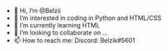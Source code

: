- 👋 Hi, I’m @Belzii
- 👀 I’m interested in coding in Python and HTML/CSS
- 🌱 I’m currently learning HTML
- 💞️ I’m looking to collaborate on ...
- 📫 How to reach me: Discord: Belzik#5601

<!---
Belzii/Belzii is a ✨ special ✨ repository because its `README.md` (this file) appears on your GitHub profile.
You can click the Preview link to take a look at your changes.
--->
